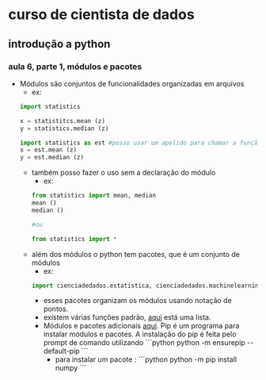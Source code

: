 # curso de cientista de dados 

## introdução a python

### aula 6, parte 1, módulos e pacotes

* Módulos  são conjuntos de funcionalidades organizadas em arquivos 
    * ex: 
    ```python 
    import statistics 

    x = statistitcs.mean (z)
    y = statistics.median (z)
    ```
    ```python 
    import statistics as est #posso usar um apelido para chamar a função statistics para ficar mais ágil 
    x = est.mean (z)
    y = est.median (z)
    ```
    * também posso fazer o uso sem a declaração do módulo 
        * ex:
        ```python 
        from statistics import mean, median
        mean ()
        median ()
        
        #ou
        
        from statistics import *
        ```
    * além dos módulos o python tem pacotes, que é um conjunto de módulos 
        * ex:
        ```python 
        import cienciadedados.estatistica, cienciadedados.machinelearning
        ```
        * esses pacotes organizam os módulos usando notação de pontos. 
        * existem várias funções padrão, [aqui](https://docs.python.org/3/library/) está uma lista.
        * Módulos e pacotes adicionais [aqui](https://pypi.org/). Pip é um programa para instalar módulos e pacotes. A instalação do pip é feita pelo prompt de comando utilizando 
            ´´´python 
            python -m ensurepip --default-pip
            ´´´
            * para instalar um pacote :
            ´´´python 
            python -m pip install numpy
            ´´´